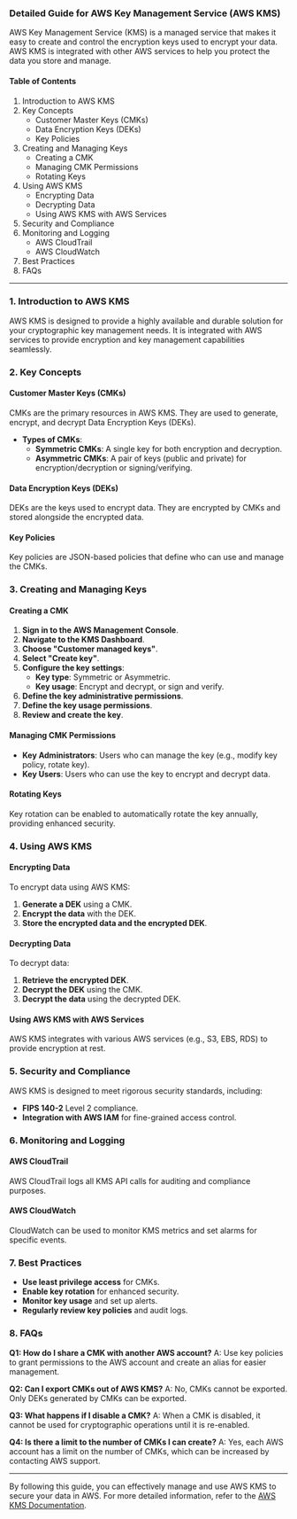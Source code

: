### Detailed Guide for AWS Key Management Service (AWS KMS)

AWS Key Management Service (KMS) is a managed service that makes it easy to create and control the encryption keys used to encrypt your data. AWS KMS is integrated with other AWS services to help you protect the data you store and manage.

#### Table of Contents

1. Introduction to AWS KMS
2. Key Concepts
   - Customer Master Keys (CMKs)
   - Data Encryption Keys (DEKs)
   - Key Policies
3. Creating and Managing Keys
   - Creating a CMK
   - Managing CMK Permissions
   - Rotating Keys
4. Using AWS KMS
   - Encrypting Data
   - Decrypting Data
   - Using AWS KMS with AWS Services
5. Security and Compliance
6. Monitoring and Logging
   - AWS CloudTrail
   - AWS CloudWatch
7. Best Practices
8. FAQs

---

### 1. Introduction to AWS KMS

AWS KMS is designed to provide a highly available and durable solution for your cryptographic key management needs. It is integrated with AWS services to provide encryption and key management capabilities seamlessly.

### 2. Key Concepts

#### Customer Master Keys (CMKs)

CMKs are the primary resources in AWS KMS. They are used to generate, encrypt, and decrypt Data Encryption Keys (DEKs).

- **Types of CMKs**:
  - **Symmetric CMKs**: A single key for both encryption and decryption.
  - **Asymmetric CMKs**: A pair of keys (public and private) for encryption/decryption or signing/verifying.

#### Data Encryption Keys (DEKs)

DEKs are the keys used to encrypt data. They are encrypted by CMKs and stored alongside the encrypted data.

#### Key Policies

Key policies are JSON-based policies that define who can use and manage the CMKs.

### 3. Creating and Managing Keys

#### Creating a CMK

1. **Sign in to the AWS Management Console**.
2. **Navigate to the KMS Dashboard**.
3. **Choose "Customer managed keys"**.
4. **Select "Create key"**.
5. **Configure the key settings**:
   - **Key type**: Symmetric or Asymmetric.
   - **Key usage**: Encrypt and decrypt, or sign and verify.
6. **Define the key administrative permissions**.
7. **Define the key usage permissions**.
8. **Review and create the key**.

#### Managing CMK Permissions

- **Key Administrators**: Users who can manage the key (e.g., modify key policy, rotate key).
- **Key Users**: Users who can use the key to encrypt and decrypt data.

#### Rotating Keys

Key rotation can be enabled to automatically rotate the key annually, providing enhanced security.

### 4. Using AWS KMS

#### Encrypting Data

To encrypt data using AWS KMS:
1. **Generate a DEK** using a CMK.
2. **Encrypt the data** with the DEK.
3. **Store the encrypted data and the encrypted DEK**.

#### Decrypting Data

To decrypt data:
1. **Retrieve the encrypted DEK**.
2. **Decrypt the DEK** using the CMK.
3. **Decrypt the data** using the decrypted DEK.

#### Using AWS KMS with AWS Services

AWS KMS integrates with various AWS services (e.g., S3, EBS, RDS) to provide encryption at rest.

### 5. Security and Compliance

AWS KMS is designed to meet rigorous security standards, including:
- **FIPS 140-2** Level 2 compliance.
- **Integration with AWS IAM** for fine-grained access control.

### 6. Monitoring and Logging

#### AWS CloudTrail

AWS CloudTrail logs all KMS API calls for auditing and compliance purposes.

#### AWS CloudWatch

CloudWatch can be used to monitor KMS metrics and set alarms for specific events.

### 7. Best Practices

- **Use least privilege access** for CMKs.
- **Enable key rotation** for enhanced security.
- **Monitor key usage** and set up alerts.
- **Regularly review key policies** and audit logs.

### 8. FAQs

**Q1: How do I share a CMK with another AWS account?**
A: Use key policies to grant permissions to the AWS account and create an alias for easier management.

**Q2: Can I export CMKs out of AWS KMS?**
A: No, CMKs cannot be exported. Only DEKs generated by CMKs can be exported.

**Q3: What happens if I disable a CMK?**
A: When a CMK is disabled, it cannot be used for cryptographic operations until it is re-enabled.

**Q4: Is there a limit to the number of CMKs I can create?**
A: Yes, each AWS account has a limit on the number of CMKs, which can be increased by contacting AWS support.

---

By following this guide, you can effectively manage and use AWS KMS to secure your data in AWS. For more detailed information, refer to the [AWS KMS Documentation](https://docs.aws.amazon.com/kms/latest/developerguide/overview.html).
